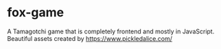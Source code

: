 # fox-game
A Tamagotchi game that is completely frontend and mostly in JavaScript. Beautiful assets created by https://www.pickledalice.com/
